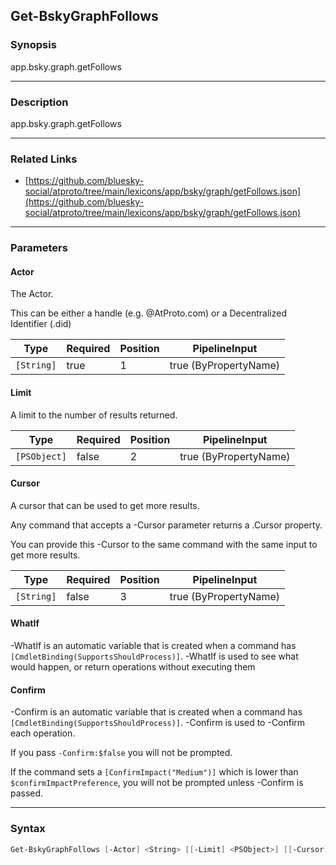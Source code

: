 Get-BskyGraphFollows
--------------------




### Synopsis
app.bsky.graph.getFollows



---


### Description

app.bsky.graph.getFollows



---


### Related Links
* [https://github.com/bluesky-social/atproto/tree/main/lexicons/app/bsky/graph/getFollows.json](https://github.com/bluesky-social/atproto/tree/main/lexicons/app/bsky/graph/getFollows.json)





---


### Parameters
#### **Actor**

The Actor.

This can be either a handle (e.g. @AtProto.com) or a Decentralized Identifier (.did)






|Type      |Required|Position|PipelineInput        |
|----------|--------|--------|---------------------|
|`[String]`|true    |1       |true (ByPropertyName)|



#### **Limit**

A limit to the number of results returned.






|Type        |Required|Position|PipelineInput        |
|------------|--------|--------|---------------------|
|`[PSObject]`|false   |2       |true (ByPropertyName)|



#### **Cursor**

A cursor that can be used to get more results.

Any command that accepts a -Cursor parameter returns a .Cursor property.

You can provide this -Cursor to the same command with the same input to get more results.






|Type      |Required|Position|PipelineInput        |
|----------|--------|--------|---------------------|
|`[String]`|false   |3       |true (ByPropertyName)|



#### **WhatIf**
-WhatIf is an automatic variable that is created when a command has ```[CmdletBinding(SupportsShouldProcess)]```.
-WhatIf is used to see what would happen, or return operations without executing them
#### **Confirm**
-Confirm is an automatic variable that is created when a command has ```[CmdletBinding(SupportsShouldProcess)]```.
-Confirm is used to -Confirm each operation.

If you pass ```-Confirm:$false``` you will not be prompted.


If the command sets a ```[ConfirmImpact("Medium")]``` which is lower than ```$confirmImpactPreference```, you will not be prompted unless -Confirm is passed.



---


### Syntax
```PowerShell
Get-BskyGraphFollows [-Actor] <String> [[-Limit] <PSObject>] [[-Cursor] <String>] [-WhatIf] [-Confirm] [<CommonParameters>]
```
